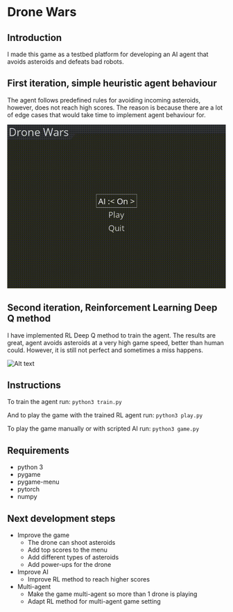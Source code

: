 # Drone Wars

## Introduction 
I made this game as a testbed platform for developing an AI agent that avoids asteroids and defeats bad robots. 

## First iteration, simple heuristic agent behaviour 
The agent follows predefined rules for avoiding incoming asteroids, however, does not reach high scores. The reason is because there are a lot of edge cases that would take time to implement agent behaviour for. 

![Alt text](images/gameplay.gif "Gameplay")


## Second iteration, Reinforcement Learning Deep Q method
I have implemented RL Deep Q method to train the agent. The results are great, agent avoids asteroids at a very high game speed, better than human could. However, it is still not perfect and sometimes a miss happens. 


![Alt text](images/gameplay_rl.gif "Gameplay_RL")


## Instructions

To train the agent run:
`python3 train.py`

And to play the game with the trained RL agent run:
`python3 play.py`

To play the game manually or with scripted AI run: 
`python3 game.py`

## Requirements
* python 3
* pygame
* pygame-menu
* pytorch
* numpy


## Next development steps
* Improve the game 
    * The drone can shoot asteroids
    * Add top scores to the menu
    * Add different types of asteroids
    * Add power-ups for the drone
* Improve AI
    * Improve RL method to reach higher scores
* Multi-agent 
    * Make the game multi-agent so more than 1 drone is playing
    * Adapt RL method for multi-agent game setting





